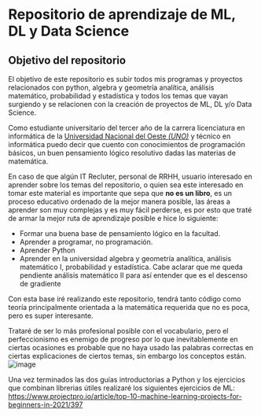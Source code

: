 # Repositorio de aprendizaje de ML, DL y Data Science
## Objetivo del repositorio
El objetivo de este repositorio es subir todos mis programas y proyectos relacionados con python, algebra y geometría analítica, análisis matemático, probabilidad y estadística y todos los temas que vayan surgiendo y se relacionen con la creación de proyectos de ML, DL y/o Data Science.

Como estudiante universitario del tercer año de la carrera licenciatura en informática de la [Universidad Nacional del Oeste *(UNO)*]([url](https://uno.edu.ar/)[/url]) y técnico en informática puedo decir que cuento con conocimientos de programación básicos, un buen pensamiento lógico resolutivo dadas las materias de matemática. 

En caso de que algún IT Recluter, personal de RRHH, usuario interesado en aprender sobre los temas del repositorio, o quien sea este interesado en tomar este material es importante que sepa que **no es un libro**, es un proceso educativo ordenado de la mejor manera posible, las áreas a aprender son muy complejas y es muy fácil perderse, es por esto que traté de armar la mejor ruta de aprendizaje posible e hice lo siguiente:

* Formar una buena base de pensamiento lógico en la facultad.
* Aprender a programar, no programación.
* Aprender Python
* Aprender en la universidad algebra y geometría analítica, análisis matemático I, probabilidad y estadística. Cabe aclarar que me queda pendiente análisis matemático II para así entender que es el descenso de gradiente

Con esta base iré realizando este repositorio, tendrá tanto código como teoría principalmente orientada a la matemática requerida que no es poca, pero es super interesante.

Trataré de ser lo más profesional posible con el vocabulario, pero el perfeccionismo es enemigo de progreso por lo que inevitablemente en ciertas ocasiones es probable que no haya usado las palabras correctas en ciertas explicaciones de ciertos temas, sin embargo los conceptos están.
![image](https://github.com/user-attachments/assets/d6db6347-3a8d-4bc2-918d-98b9ecb96683)

Una vez terminados las dos guías introductorias a Python y los ejercicios que combinan librerias útiles realizaré los siguientes ejercicios de ML: https://www.projectpro.io/article/top-10-machine-learning-projects-for-beginners-in-2021/397
